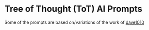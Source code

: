 # Tree of Thought (ToT) AI Prompts

Some of the prompts are based on/variations of the work of [dave1010](https://github.com/dave1010/tree-of-thought-prompting/blob/main/tree-of-thought-prompts.txt)
